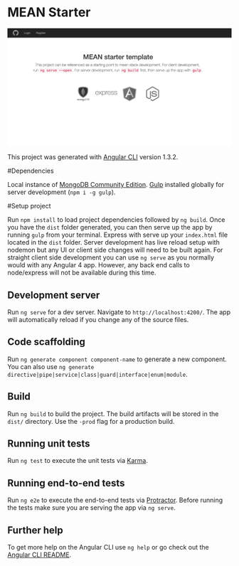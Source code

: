 # MEAN Starter

![Alt text](/src/assets/img/mean-login.png?raw=true "MEAN Login")


This project was generated with [Angular CLI](https://github.com/angular/angular-cli) version 1.3.2.

#Dependencies

Local instance of [MongoDB Community Edition](https://docs.mongodb.com/manual/administration/install-community/).
[Gulp](https://gulpjs.com/) installed globally for server development (`npm i -g gulp`).

#Setup project

Run `npm install` to load project dependencies followed by `ng build`. Once you have the `dist` folder generated, you can then serve up the app by running `gulp` from your terminal. Express with serve up your `index.html` file located in the `dist` folder. Server development has live reload setup with nodemon but any UI or client side changes will need to be built again. For straight client side development you can use `ng serve` as you normally would with any Angular 4 app. However, any back end calls to node/express will not be available during this time.

## Development server

Run `ng serve` for a dev server. Navigate to `http://localhost:4200/`. The app will automatically reload if you change any of the source files.

## Code scaffolding

Run `ng generate component component-name` to generate a new component. You can also use `ng generate directive|pipe|service|class|guard|interface|enum|module`.

## Build

Run `ng build` to build the project. The build artifacts will be stored in the `dist/` directory. Use the `-prod` flag for a production build.

## Running unit tests

Run `ng test` to execute the unit tests via [Karma](https://karma-runner.github.io).

## Running end-to-end tests

Run `ng e2e` to execute the end-to-end tests via [Protractor](http://www.protractortest.org/).
Before running the tests make sure you are serving the app via `ng serve`.

## Further help

To get more help on the Angular CLI use `ng help` or go check out the [Angular CLI README](https://github.com/angular/angular-cli/blob/master/README.md).
